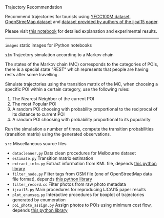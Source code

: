 Trajectory Recommendation

Recommend trajectories for tourists using [YFCC100M dataset](http://www.referitgame.com/vicente/flickr100M/),
[OpenStreeMap dataset](http://www.openstreetmap.org/) and 
[dataset provided by authors of the ijcai15 paper](https://sites.google.com/site/limkwanhui/datacode#ijcai15).

Please visit [this notebook](./notes.ipynb) for detailed explanation and experimental results.

--------------------

```images``` static images for iPython notebooks

```sim``` Trajectory simulation according to a Markov chain

The states of the Markov chain (MC) corresponds to the categories of POIs, there is a special state "REST" which represents that people are having rests after some travelling.
 
Simulate trajectories using the transition matrix of the MC, when choosing a specific POI within a certain category, use the following rules:

1. The Nearest Neighbor of the current POI 
1. The most Popular POI 
1. A random POI choosing with probability proportional to the reciprocal of its distance to current POI 
1. A random POI choosing with probability proportional to its popularity
 
Run the simulation a number of times, compute the transition probabilities (transition matrix) using the generated observations.

```src``` Miscellaneous source files 

 * ```datacleaner.py``` Data clean procedures for Melbourne dataset
 * ```estimate.py``` Transition matrix estimation
 * ```extract_info.py``` Extract information from KML file, depends [this python library](https://fastkml.readthedocs.org/en/latest/)
 * ```filter_node.py``` Filter tags from OSM file (one of OpenStreetMap data file format), depends [this python library](http://imposm.org/docs/imposm/latest/)
 * ```filter_record.cc``` Filter photos from raw photo metadata
 * ```ijcai15.py``` Main procedures for reproducing IJCAI15 paper results
 * ```plot_enumseq.py``` Interactive procedures for boxplot of trajectories generated by enumeration
 * ```poi_photo_assign.py``` Assign photos to POIs using minimum cost flow, depends [this python library](https://networkx.github.io/)

